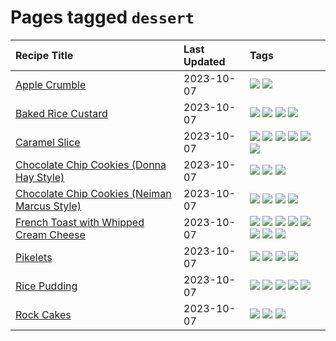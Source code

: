 # Pages tagged `dessert`

|Recipe Title|Last Updated|Tags
|:---|:---|:---|
|[Apple Crumble](../recipes/applecrumble.md)|2023-10-07|[![](https://img.shields.io/badge/tag-dessert-6685b7)](../tags/dessert.md) [![](https://img.shields.io/badge/tag-stovetop-1d5152)](../tags/stovetop.md)|
|[Baked Rice Custard](../recipes/bakedricecustard.md)|2023-10-07|[![](https://img.shields.io/badge/tag-baked-1433c8)](../tags/baked.md) [![](https://img.shields.io/badge/tag-dairy-f1d19f)](../tags/dairy.md) [![](https://img.shields.io/badge/tag-dessert-6685b7)](../tags/dessert.md) [![](https://img.shields.io/badge/tag-rice-9fef19)](../tags/rice.md)|
|[Caramel Slice](../recipes/caramelslice.md)|2023-10-07|[![](https://img.shields.io/badge/tag-amazing-af803c)](../tags/amazing.md) [![](https://img.shields.io/badge/tag-baked-1433c8)](../tags/baked.md) [![](https://img.shields.io/badge/tag-chocolate-659a8f)](../tags/chocolate.md) [![](https://img.shields.io/badge/tag-dairy-f1d19f)](../tags/dairy.md) [![](https://img.shields.io/badge/tag-dessert-6685b7)](../tags/dessert.md) [![](https://img.shields.io/badge/tag-long_prep_time-4d8aaa)](../tags/long_prep_time.md)|
|[Chocolate Chip Cookies (Donna Hay Style)](../recipes/chocolatechipcookiesdonnahay.md)|2023-10-07|[![](https://img.shields.io/badge/tag-baked-1433c8)](../tags/baked.md) [![](https://img.shields.io/badge/tag-chocolate-659a8f)](../tags/chocolate.md) [![](https://img.shields.io/badge/tag-dessert-6685b7)](../tags/dessert.md)|
|[Chocolate Chip Cookies (Neiman Marcus Style)](../recipes/chocolatechipcookiesneimanmarcus.md)|2023-10-07|[![](https://img.shields.io/badge/tag-amazing-af803c)](../tags/amazing.md) [![](https://img.shields.io/badge/tag-baked-1433c8)](../tags/baked.md) [![](https://img.shields.io/badge/tag-chocolate-659a8f)](../tags/chocolate.md) [![](https://img.shields.io/badge/tag-dessert-6685b7)](../tags/dessert.md)|
|[French Toast with Whipped Cream Cheese](../recipes/frenchtoastwhippedcreamcheese.md)|2023-10-07|[![](https://img.shields.io/badge/tag-amazing-af803c)](../tags/amazing.md) [![](https://img.shields.io/badge/tag-breakfast-e2596)](../tags/breakfast.md) [![](https://img.shields.io/badge/tag-dairy-f1d19f)](../tags/dairy.md) [![](https://img.shields.io/badge/tag-dessert-6685b7)](../tags/dessert.md) [![](https://img.shields.io/badge/tag-fried-b6c680)](../tags/fried.md) [![](https://img.shields.io/badge/tag-large_quantity-4e6ea)](../tags/large_quantity.md) [![](https://img.shields.io/badge/tag-messy-28ab17)](../tags/messy.md) [![](https://img.shields.io/badge/tag-mine-8f457a)](../tags/mine.md)|
|[Pikelets](../recipes/pikelets.md)|2023-10-07|[![](https://img.shields.io/badge/tag-breakfast-e2596)](../tags/breakfast.md) [![](https://img.shields.io/badge/tag-dessert-6685b7)](../tags/dessert.md) [![](https://img.shields.io/badge/tag-family-f05668)](../tags/family.md) [![](https://img.shields.io/badge/tag-fried-b6c680)](../tags/fried.md)|
|[Rice Pudding](../recipes/ricepudding.md)|2023-10-07|[![](https://img.shields.io/badge/tag-dairy-f1d19f)](../tags/dairy.md) [![](https://img.shields.io/badge/tag-dessert-6685b7)](../tags/dessert.md) [![](https://img.shields.io/badge/tag-easy-062ab)](../tags/easy.md) [![](https://img.shields.io/badge/tag-rice-9fef19)](../tags/rice.md) [![](https://img.shields.io/badge/tag-rice_cooker-5b6ac0)](../tags/rice_cooker.md)|
|[Rock Cakes](../recipes/rockcakes.md)|2023-10-07|[![](https://img.shields.io/badge/tag-baked-1433c8)](../tags/baked.md) [![](https://img.shields.io/badge/tag-dessert-6685b7)](../tags/dessert.md) [![](https://img.shields.io/badge/tag-family-f05668)](../tags/family.md)|